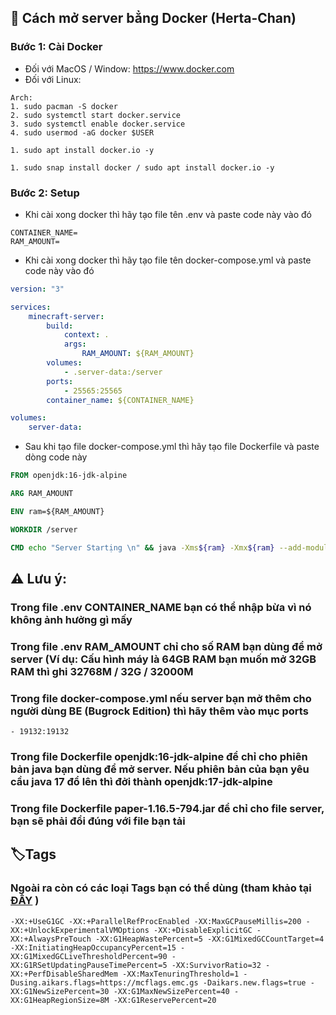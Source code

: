 ## 🐳 Cách mở server bẳng Docker (Herta-Chan)

### Bước 1: Cài Docker
- Đối với MacOS / Window: https://www.docker.com
- Đối với Linux:
```
Arch:
1. sudo pacman -S docker
2. sudo systemctl start docker.service
3. sudo systemctl enable docker.service
4. sudo usermod -aG docker $USER
```

```Debian
1. sudo apt install docker.io -y
```

```Ubuntu
1. sudo snap install docker / sudo apt install docker.io -y
```

### Bước 2: Setup 
- Khi cài xong docker thì hãy tạo file tên .env và paste code này vào đó
```env
CONTAINER_NAME=
RAM_AMOUNT=
```
- Khi cài xong docker thì hãy tạo file tên docker-compose.yml và paste code này vào đó
```docker-compose.yml
version: "3"

services: 
    minecraft-server:
        build:
            context: .
            args:
                RAM_AMOUNT: ${RAM_AMOUNT}
        volumes:
            - .server-data:/server
        ports:
            - 25565:25565
        container_name: ${CONTAINER_NAME}

volumes:
    server-data:
```

- Sau khi tạo file docker-compose.yml thì hãy tạo file Dockerfile và paste dòng code này
```Dockerfile
FROM openjdk:16-jdk-alpine

ARG RAM_AMOUNT

ENV ram=${RAM_AMOUNT}

WORKDIR /server

CMD echo "Server Startịng \n" && java -Xms${ram} -Xmx${ram} --add-modules=jdk.incubator.vector -jar paper-1.16.5-794.jar
```

## ⚠️ Lưu ý: 
### Trong file .env CONTAINER_NAME bạn có thể nhập bừa vì nó không ảnh hưởng gì mấy
### Trong file .env RAM_AMOUNT chỉ cho số RAM bạn dùng để mở server (Ví dụ: Cấu hình máy là 64GB RAM bạn muốn mở 32GB RAM thì ghi 32768M / 32G / 32000M
### Trong file docker-compose.yml nếu server bạn mở thêm cho người dùng BE (Bugrock Edition) thì hãy thêm vào mục ports
```
- 19132:19132
```
### Trong file Dockerfile openjdk:16-jdk-alpine để chỉ cho phiên bản java bạn dùng để mở server. Nếu phiên bản của bạn yêu cầu java 17 đổ lên thì đởi thành openjdk:17-jdk-alpine
### Trong file Dockerfile paper-1.16.5-794.jar để chỉ cho file server, bạn sẽ phải đổi đúng với file bạn tải


## 🏷️Tags
### Ngoài ra còn có các loại Tags bạn có thể dùng (tham khảo tại [ĐÂY](https://flags.sh) )
```-XX:+UseG1GC -XX:+ParallelRefProcEnabled -XX:MaxGCPauseMillis=200 -XX:+UnlockExperimentalVMOptions -XX:+DisableExplicitGC -XX:+AlwaysPreTouch -XX:G1HeapWastePercent=5 -XX:G1MixedGCCountTarget=4 -XX:InitiatingHeapOccupancyPercent=15 -XX:G1MixedGCLiveThresholdPercent=90 -XX:G1RSetUpdatingPauseTimePercent=5 -XX:SurvivorRatio=32 -XX:+PerfDisableSharedMem -XX:MaxTenuringThreshold=1 -Dusing.aikars.flags=https://mcflags.emc.gs -Daikars.new.flags=true -XX:G1NewSizePercent=30 -XX:G1MaxNewSizePercent=40 -XX:G1HeapRegionSize=8M -XX:G1ReservePercent=20 ```
